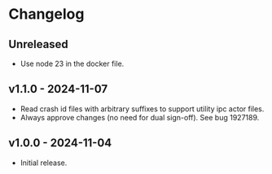 # Changelog

## Unreleased
- Use node 23 in the docker file.

## v1.1.0 - 2024-11-07
- Read crash id files with arbitrary suffixes to support utility ipc actor files.
- Always approve changes (no need for dual sign-off). See bug 1927189.

## v1.0.0 - 2024-11-04
- Initial release.

